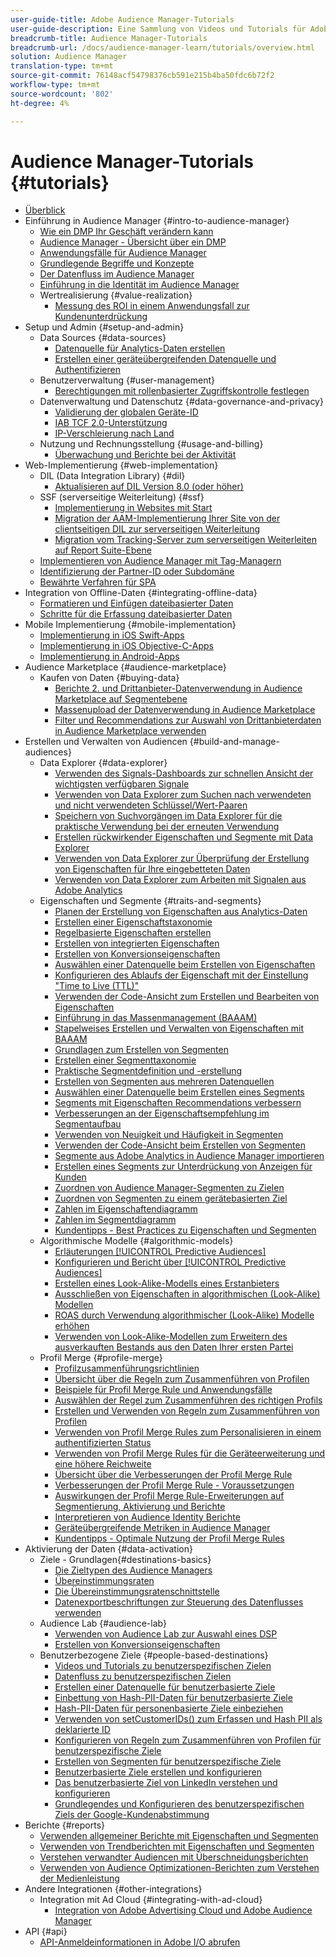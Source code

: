 ```yaml
---
user-guide-title: Adobe Audience Manager-Tutorials
user-guide-description: Eine Sammlung von Videos und Tutorials für Adobe Analytics.
breadcrumb-title: Audience Manager-Tutorials
breadcrumb-url: /docs/audience-manager-learn/tutorials/overview.html
solution: Audience Manager
translation-type: tm+mt
source-git-commit: 76148acf54798376cb591e215b4ba50fdc6b72f2
workflow-type: tm+mt
source-wordcount: '802'
ht-degree: 4%

---
```



# Audience Manager-Tutorials {#tutorials}

+ [Überblick](overview.md)
+ Einführung in Audience Manager {#intro-to-audience-manager}
   + [Wie ein DMP Ihr Geschäft verändern kann](intro-to-audience-manager/how-a-dmp-can-change-your-business.md)
   + [Audience Manager - Übersicht über ein DMP](intro-to-audience-manager/audience-manager-overview-of-a-dmp.md)
   + [Anwendungsfälle für Audience Manager](intro-to-audience-manager/audience-manager-use-cases.md)
   + [Grundlegende Begriffe und Konzepte](intro-to-audience-manager/understanding-basic-terms-and-concepts-in-audience-manager.md)
   + [Der Datenfluss im Audience Manager](intro-to-audience-manager/understanding-the-data-flow-in-audience-manager.md)
   + [Einführung in die Identität im Audience Manager](intro-to-audience-manager/introduction-to-identity-in-audience-manager.md)
   + Wertrealisierung {#value-realization}
      + [Messung des ROI in einem Anwendungsfall zur Kundenunterdrückung](intro-to-audience-manager/value-realization/measuring-roi-in-a-customer-suppression-use-case.md)
+ Setup und Admin {#setup-and-admin}
   + Data Sources {#data-sources}
      + [Datenquelle für Analytics-Daten erstellen](setup-and-admin/data-sources/create-a-data-source-for-analytics-data.md)
      + [Erstellen einer geräteübergreifenden Datenquelle und Authentifizieren](setup-and-admin/data-sources/creating-a-cross-device-data-source-and-authenticating.md)
   + Benutzerverwaltung {#user-management}
      + [Berechtigungen mit rollenbasierter Zugriffskontrolle festlegen](setup-and-admin/user-management/setting-permissions-with-role-based-access-control.md)
   + Datenverwaltung und Datenschutz {#data-governance-and-privacy}
      + [Validierung der globalen Geräte-ID](setup-and-admin/data-governance-and-privacy/global-device-id-validation.md)
      + [IAB TCF 2.0-Unterstützung](setup-and-admin/data-governance-and-privacy/iab-tcf-support.md)
      + [IP-Verschleierung nach Land](setup-and-admin/data-governance-and-privacy/ip-obfuscation-by-country.md)
   + Nutzung und Rechnungsstellung {#usage-and-billing}
      + [Überwachung und Berichte bei der Aktivität](setup-and-admin/usage-and-billing/monitoring-and-reporting-on-activity-usage.md)
+ Web-Implementierung {#web-implementation}
   + DIL (Data Integration Library) {#dil}
      + [Aktualisieren auf DIL Version 8.0 (oder höher)](web-implementation/dil/updating-to-dil-version-8-0-or-greater.md)
   + SSF (serverseitige Weiterleitung) {#ssf}
      + [Implementierung in Websites mit Start](https://docs.adobe.com/content/help/en/experience-cloud/implementing-in-websites-with-launch/index.html)
      + [Migration der AAM-Implementierung Ihrer Site von der clientseitigen DIL zur serverseitigen Weiterleitung](web-implementation/ssf/migrating-your-site-implementation-from-client-side-dil-to-server-side-forwarding.md)
      + [Migration vom Tracking-Server zum serverseitigen Weiterleiten auf Report Suite-Ebene](web-implementation/ssf/migrating-from-tracking-server-to-report-suite-level-server-side-forwarding.md)
   + [Implementieren von Audience Manager mit Tag-Managern](web-implementation/using-tag-managers-to-implement-audience-manager.md)
   + [Identifizierung der Partner-ID oder Subdomäne](web-implementation/how-to-identify-your-partner-id-or-subdomain.md)
   + [Bewährte Verfahren für SPA](web-implementation/using-best-practices-on-spa-pages-when-sending-data-to-aam.md)
+ Integration von Offline-Daten {#integrating-offline-data}
   + [Formatieren und Einfügen dateibasierter Daten](integrating-offline-data/formatting-and-ingesting-file-based-data.md)
   + [Schritte für die Erfassung dateibasierter Daten](integrating-offline-data/steps-for-ingesting-file-based-data.md)
+ Mobile Implementierung {#mobile-implementation}
   + [Implementierung in iOS Swift-Apps](https://docs.adobe.com/content/help/en/experience-cloud/implementing-in-mobile-ios-swift-apps-with-launch/index.html)
   + [Implementierung in iOS Objective-C-Apps](https://docs.adobe.com/content/help/en/experience-cloud/implementing-in-mobile-ios-objective-c-apps-with-launch/index.html)
   + [Implementierung in Android-Apps](https://docs.adobe.com/content/help/en/experience-cloud/implementing-in-mobile-android-apps-with-launch/index.html)
+ Audience Marketplace {#audience-marketplace}
   + Kaufen von Daten {#buying-data}
      + [Berichte 2. und Drittanbieter-Datenverwendung in Audience Marketplace auf Segmentebene](audience-marketplace/buying-data/reporting-2nd-and-3rd-party-data-usage-in-the-audience-marketplace-at-the-segment-level.md)
      + [Massenupload der Datenverwendung in Audience Marketplace](audience-marketplace/buying-data/bulk-uploading-data-usage-into-the-audience-marketplace.md)
      + [Filter und Recommendations zur Auswahl von Drittanbieterdaten in Audience Marketplace verwenden](audience-marketplace/buying-data/using-filters-and-recommendations-to-choose-3rd-party-data-in-audience-marketplace.md)
+ Erstellen und Verwalten von Audiencen {#build-and-manage-audiences}
   + Data Explorer {#data-explorer}
      + [Verwenden des Signals-Dashboards zur schnellen Ansicht der wichtigsten verfügbaren Signale](build-and-manage-audiences/data-explorer/using-the-signals-dashboard-to-quickly-view-top-available-signals.md)
      + [Verwenden von Data Explorer zum Suchen nach verwendeten und nicht verwendeten Schlüssel/Wert-Paaren](build-and-manage-audiences/data-explorer/using-data-explorer-to-search-for-used-and-unused-key-value-pairs.md)
      + [Speichern von Suchvorgängen im Data Explorer für die praktische Verwendung bei der erneuten Verwendung](build-and-manage-audiences/data-explorer/saving-searches-in-data-explorer-for-convenience-in-re-use.md)
      + [Erstellen rückwirkender Eigenschaften und Segmente mit Data Explorer](build-and-manage-audiences/data-explorer/using-data-explorer-to-create-retroactive-traits-and-segments.md)
      + [Verwenden von Data Explorer zur Überprüfung der Erstellung von Eigenschaften für Ihre eingebetteten Daten](build-and-manage-audiences/data-explorer/using-data-explorer-to-validate-trait-creation-for-your-onboarded-data.md)
      + [Verwenden von Data Explorer zum Arbeiten mit Signalen aus Adobe Analytics](build-and-manage-audiences/data-explorer/using-data-explorer-to-work-with-signals-coming-from-adobe-analytics.md)
   + Eigenschaften und Segmente {#traits-and-segments}
      + [Planen der Erstellung von Eigenschaften aus Analytics-Daten](build-and-manage-audiences/traits-and-segments/planning-trait-creation-from-analytics-data.md)
      + [Erstellen einer Eigenschaftstaxonomie](build-and-manage-audiences/traits-and-segments/creating-a-trait-taxonomy.md)
      + [Regelbasierte Eigenschaften erstellen](build-and-manage-audiences/traits-and-segments/creating-rule-based-traits.md)
      + [Erstellen von integrierten Eigenschaften](build-and-manage-audiences/traits-and-segments/creating-onboarded-traits.md)
      + [Erstellen von Konversionseigenschaften](build-and-manage-audiences/traits-and-segments/creating-conversion-traits.md)
      + [Auswählen einer Datenquelle beim Erstellen von Eigenschaften](build-and-manage-audiences/traits-and-segments/choosing-a-data-source-when-creating-traits.md)
      + [Konfigurieren des Ablaufs der Eigenschaft mit der Einstellung &quot;Time to Live (TTL)&quot;](build-and-manage-audiences/traits-and-segments/configuring-trait-expiration-with-the-time-to-live-ttl-setting.md)
      + [Verwenden der Code-Ansicht zum Erstellen und Bearbeiten von Eigenschaften](build-and-manage-audiences/traits-and-segments/using-code-view-to-create-and-edit-traits.md)
      + [Einführung in das Massenmanagement (BAAAM)](build-and-manage-audiences/traits-and-segments/introduction-to-bulk-management-baaam.md)
      + [Stapelweises Erstellen und Verwalten von Eigenschaften mit BAAAM](build-and-manage-audiences/traits-and-segments/creating-and-managing-traits-in-bulk-with-baaam.md)
      + [Grundlagen zum Erstellen von Segmenten](build-and-manage-audiences/traits-and-segments/the-basics-of-creating-segments.md)
      + [Erstellen einer Segmenttaxonomie](build-and-manage-audiences/traits-and-segments/creating-a-segment-taxonomy.md)
      + [Praktische Segmentdefinition und -erstellung](build-and-manage-audiences/traits-and-segments/practical-segment-definition-and-creation.md)
      + [Erstellen von Segmenten aus mehreren Datenquellen](build-and-manage-audiences/traits-and-segments/creating-segments-from-multiple-data-sources.md)
      + [Auswählen einer Datenquelle beim Erstellen eines Segments](build-and-manage-audiences/traits-and-segments/choosing-a-data-source-when-creating-a-segment.md)
      + [Segments mit Eigenschaften Recommendations verbessern](build-and-manage-audiences/traits-and-segments/enhancing-your-segments-with-trait-recommendations.md)
      + [Verbesserungen an der Eigenschaftsempfehlung im Segmentaufbau](build-and-manage-audiences/traits-and-segments/trait-recommendation-enhancements-in-the-segment-builder.md)
      + [Verwenden von Neuigkeit und Häufigkeit in Segmenten](build-and-manage-audiences/traits-and-segments/using-recency-and-frequency-in-segments.md)
      + [Verwenden der Code-Ansicht beim Erstellen von Segmenten](build-and-manage-audiences/traits-and-segments/using-code-view-when-building-segments.md)
      + [Segmente aus Adobe Analytics in Audience Manager importieren](build-and-manage-audiences/traits-and-segments/import-aa-segments-into-aam.md)
      + [Erstellen eines Segments zur Unterdrückung von Anzeigen für Kunden](build-and-manage-audiences/traits-and-segments/building-a-segment-to-suppress-ads-to-customers.md)
      + [Zuordnen von Audience Manager-Segmenten zu Zielen](build-and-manage-audiences/traits-and-segments/mapping-audience-manager-segments-to-destinations.md)
      + [Zuordnen von Segmenten zu einem gerätebasierten Ziel](build-and-manage-audiences/traits-and-segments/mapping-segments-to-a-device-based-destination.md)
      + [Zahlen im Eigenschaftendiagramm](build-and-manage-audiences/traits-and-segments/understanding-numbers-in-the-trait-graph.md)
      + [Zahlen im Segmentdiagramm](build-and-manage-audiences/traits-and-segments/understanding-numbers-in-the-segment-graph.md)
      + [Kundentipps - Best Practices zu Eigenschaften und Segmenten](build-and-manage-audiences/traits-and-segments/customer-tips-traits-and-segments-best-practices.md)
   + Algorithmische Modelle {#algorithmic-models}
      + [Erläuterungen  [!UICONTROL Predictive Audiences]](build-and-manage-audiences/algorithmic-models/understanding-predictive-audiences.md)
      + [Konfigurieren und Bericht über  [!UICONTROL Predictive Audiences]](build-and-manage-audiences/algorithmic-models/configure-and-report-on-predictive-audiences.md)
      + [Erstellen eines Look-Alike-Modells eines Erstanbieters](build-and-manage-audiences/algorithmic-models/creating-a-first-party-look-alike-model.md)
      + [Ausschließen von Eigenschaften in algorithmischen (Look-Alike) Modellen](build-and-manage-audiences/algorithmic-models/excluding-traits-in-algorithmic-look-alike-models.md)
      + [ROAS durch Verwendung algorithmischer (Look-Alike) Modelle erhöhen](build-and-manage-audiences/algorithmic-models/increase-roas-by-using-algorithmic-look-alike-models.md)
      + [Verwenden von Look-Alike-Modellen zum Erweitern des ausverkauften Bestands aus den Daten Ihrer ersten Partei](build-and-manage-audiences/algorithmic-models/using-look-alike-models-to-extend-sold-out-inventory-from-your-1st-party-data.md)
   + Profil Merge {#profile-merge}
      + [Profilzusammenführungsrichtlinien](build-and-manage-audiences/profile-merge/profile-merge.md)
      + [Übersicht über die Regeln zum Zusammenführen von Profilen](build-and-manage-audiences/profile-merge/overview-of-profile-merge-rules.md)
      + [Beispiele für Profil Merge Rule und Anwendungsfälle](build-and-manage-audiences/profile-merge/profile-merge-rule-examples-and-use-cases.md)
      + [Auswählen der Regel zum Zusammenführen des richtigen Profils](build-and-manage-audiences/profile-merge/choosing-the-right-profile-merge-rule.md)
      + [Erstellen und Verwenden von Regeln zum Zusammenführen von Profilen](build-and-manage-audiences/profile-merge/creating-and-using-simple-profile-merge-rules.md)
      + [Verwenden von Profil Merge Rules zum Personalisieren in einem authentifizierten Status](build-and-manage-audiences/profile-merge/using-profile-merge-rules-to-personalize-in-an-authenticated-state.md)
      + [Verwenden von Profil Merge Rules für die Geräteerweiterung und eine höhere Reichweite](build-and-manage-audiences/profile-merge/using-profile-merge-rules-for-device-extension-and-increased-reach.md)
      + [Übersicht über die Verbesserungen der Profil Merge Rule](build-and-manage-audiences/profile-merge/overview-of-profile-merge-rule-enhancements.md)
      + [Verbesserungen der Profil Merge Rule - Voraussetzungen](build-and-manage-audiences/profile-merge/profile-merge-rule-enhancements-pre-requisites.md)
      + [Auswirkungen der Profil Merge Rule-Erweiterungen auf Segmentierung, Aktivierung und Berichte](build-and-manage-audiences/profile-merge/how-profile-merge-rule-enhancements-impact-segmentation-activation-and-reporting.md)
      + [Interpretieren von Audience Identity Berichte](build-and-manage-audiences/profile-merge/interpret-audience-identity-reporting.md)
      + [Geräteübergreifende Metriken in Audience Manager](build-and-manage-audiences/profile-merge/understanding-cross-device-metrics-in-audience-manager.md)
      + [Kundentipps - Optimale Nutzung der Profil Merge Rules](build-and-manage-audiences/profile-merge/customer-tips-getting-the-most-out-of-profile-merge-rules.md)
+ Aktivierung der Daten {#data-activation}
   + Ziele - Grundlagen{#destinations-basics}
      + [Die Zieltypen des Audience Managers](data-activation/destinations-basics/understanding-audience-manager-destination-types.md)
      + [Übereinstimmungsraten](data-activation/destinations-basics/understanding-match-rates.md)
      + [Die Übereinstimmungsratenschnittstelle](data-activation/destinations-basics/understanding-the-match-rate-interface-in-audience-manager.md)
      + [Datenexportbeschriftungen zur Steuerung des Datenflusses verwenden](data-activation/destinations-basics/using-data-export-labels-to-control-data-flow.md)
   + Audience Lab {#audience-lab}
      + [Verwenden von Audience Lab zur Auswahl eines DSP](data-activation/audience-lab/using-audience-lab-to-choose-a-dsp.md)
      + [Erstellen von Konversionseigenschaften](build-and-manage-audiences/traits-and-segments/creating-conversion-traits.md)
   + Benutzerbezogene Ziele {#people-based-destinations}
      + [Videos und Tutorials zu benutzerspezifischen Zielen](data-activation/people-based-destinations/pbd.md)
      + [Datenfluss zu benutzerspezifischen Zielen](data-activation/people-based-destinations/people-based-destinations-data-flow.md)
      + [Erstellen einer Datenquelle für benutzerbasierte Ziele](data-activation/people-based-destinations/creating-a-data-source-for-people-based-destinations.md)
      + [Einbettung von Hash-PII-Daten für benutzerbasierte Ziele](data-activation/people-based-destinations/understanding-hashed-pii-data-ingestion-for-people-based-destinations.md)
      + [Hash-PII-Daten für personenbasierte Ziele einbeziehen](data-activation/people-based-destinations/ingesting-hashed-pii-for-people-based-destinations.md)
      + [Verwenden von setCustomerIDs() zum Erfassen und Hash PII als deklarierte ID](data-activation/people-based-destinations/using-setcustomerids-to-ingest-and-hash-pii-as-a-declared-id.md)
      + [Konfigurieren von Regeln zum Zusammenführen von Profilen für benutzerspezifische Ziele](data-activation/people-based-destinations/configuring-profile-merge-rules-for-people-based-destinations.md)
      + [Erstellen von Segmenten für benutzerspezifische Ziele](data-activation/people-based-destinations/creating-segments-for-people-based-destinations.md)
      + [Benutzerbasierte Ziele erstellen und konfigurieren](data-activation/people-based-destinations/create-and-configure-people-based-destinations.md)
      + [Das benutzerbasierte Ziel von LinkedIn verstehen und konfigurieren](data-activation/people-based-destinations/understanding-and-configuring-the-linkedin-pbd.md)
      + [Grundlegendes und Konfigurieren des benutzerspezifischen Ziels der Google-Kundenabstimmung](data-activation/people-based-destinations/understanding-and-configuring-the-google-customer-match-pbd.md)
+ Berichte {#reports}
   + [Verwenden allgemeiner Berichte mit Eigenschaften und Segmenten](reports/using-general-reports-with-traits-and-segments.md)
   + [Verwenden von Trendberichten mit Eigenschaften und Segmenten](reports/using-trended-reports-with-traits-and-segments.md)
   + [Verstehen verwandter Audiencen mit Überschneidungsberichten](reports/understand-related-audiences-with-overlap-reports.md)
   + [Verwenden von Audience Optimizationen-Berichten zum Verstehen der Medienleistung](reports/using-audience-optimization-reports-to-understand-media-performance.md)
+ Andere Integrationen {#other-integrations}
   + Integration mit Ad Cloud {#integrating-with-ad-cloud}
      + [Integration von Adobe Advertising Cloud und Adobe Audience Manager](other-integrations/integrating-with-ad-cloud/advertising-cloud-and-audience-manager-integration.md)
+ API {#api}
   + [API-Anmeldeinformationen in Adobe I/O abrufen](api/retrieve-api-credentials-in-adobe-io.md)
